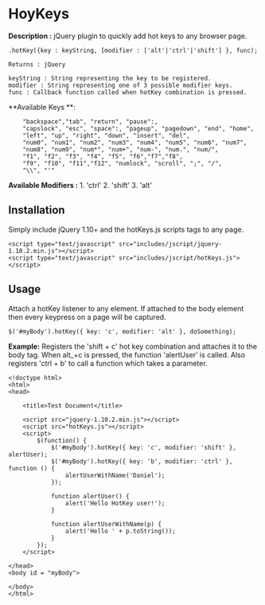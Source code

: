 HoyKeys
=======

**Description :** jQuery plugin to quickly add hot keys to any browser page.


    .hotKey({key : keyString, [modifier : ['alt'|'ctrl'|'shift'] }, func);

    Returns : jQuery

    keyString : String representing the key to be registered.
    modifier : String representing one of 3 possible modifier keys.
    func : Callback function called when hotKey combination is pressed.


**Available Keys **:

        "backspace","tab", "return", "pause":,
        "capslock", "esc", "space":, "pageup", "pagedown", "end", "home",
        "left", "up", "right", "down", "insert", "del",
        "num0", "num1", "num2", "num3", "num4", "num5", "num6", "num7",
        "num8", "num9", "num*", "num+", "num-", "num.", "num/",
        "f1", "f2", "f3", "f4", "f5", "f6","f7","f8",
        "f9", "f10", "f11","f12", "numlock", "scroll", ";", "/",
        "\\", "'"

**Available Modifiers :** 
        1. 'ctrl'
        2. 'shift'
        3. 'alt'




Installation
-------------

Simply include jQuery 1.10+ and the hotKeys.js scripts tags to any page.


    <script type="text/javascript" src="includes/jscript/jquery-1.10.2.min.js"></script>
    <script type="text/javascript" src="includes/jscript/hotKeys.js"></script>




Usage
-----
Attach a hotKey listener to any element.  If attached to the body element then every keypress on a page will be captured.

    $('#myBody').hotKey({ key: 'c', modifier: 'alt' }, doSomething);

**Example:**
Registers the 'shift + c' hot key combination and attaches it to the body tag.  When alt_+c is pressed, the function 'alertUser' is called. Also registers 'ctrl + b' to call a function which takes a parameter.



    <!doctype html>
    <html>
    <head>

        <title>Test Document</title>

        <script src="jquery-1.10.2.min.js"></script>
        <script src="hotKeys.js"></script>
        <script>
            $(function() {
                $('#myBody').hotKey({ key: 'c', modifier: 'shift' }, alertUser);
                $('#myBody').hotKey({ key: 'b', modifier: 'ctrl' }, function () {
                    alertUserWithName('Daniel');
                });
    
                function alertUser() {
                    alert('Hello HotKey user!');
                }
                   
                function alertUserWithName(p) {
                    alert('Hello ' + p.toString());
                }    
            });
        </script>  

    </head>
    <body id = "myBody">
       
    </body>
    </html>


